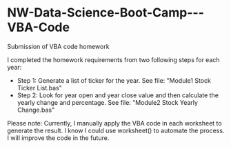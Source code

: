 # NW-Data-Science-Boot-Camp---VBA-Code
Submission of VBA code homework

I completed the homework requirements from two following steps for each year:
- Step 1: Generate a list of ticker for the year. See file: "Module1 Stock Ticker List.bas"
- Step 2: Look for year open and year close value and then calculate the yearly change and percentage. See file: "Module2 Stock Yearly Change.bas"

Please note:
Currently, I manually apply the VBA code in each worksheet to generate the result. I know I could use worksheet() to automate the process.  I will improve the code in the future. 
